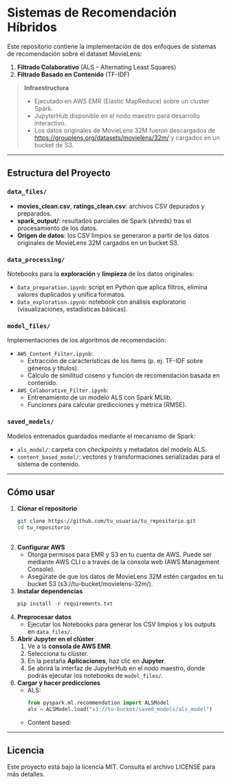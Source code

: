 # Sistemas de Recomendación Híbridos

Este repositorio contiene la implementación de dos enfoques de sistemas de recomendación sobre el dataset MovieLens:

1. **Filtrado Colaborativo** (ALS – Alternating Least Squares)  
2. **Filtrado Basado en Contenido** (TF-IDF)

> **Infraestructura**  
> - Ejecutado en AWS EMR (Elastic MapReduce) sobre un cluster Spark.
> - JupyterHub disponible en el nodo maestro para desarrollo interactivo.  
> - Los datos originales de MovieLens 32M fueron descargados de https://grouplens.org/datasets/movielens/32m/ y cargados en un bucket de S3.

---

## Estructura del Proyecto
### `data_files/`
- **movies_clean.csv**, **ratings_clean.csv**: archivos CSV depurados y preparados.  
- **spark_output/**: resultados parciales de Spark (shreds) tras el procesamiento de los datos.
- **Origen de datos**: los CSV limpios se generaron a partir de los datos originales de MovieLens 32M cargados en un bucket S3.

### `data_processing/`
Notebooks para la **exploración** y **limpieza** de los datos originales:
- `Data_preparation.ipynb`: script en Python que aplica filtros, elimina valores duplicados y unifica formatos.  
- `Data_exploration.ipynb`: notebook con análisis exploratorio (visualizaciones, estadísticas básicas).

### `model_files/`
Implementaciones de los algoritmos de recomendación:
- `AWS_Content_Filter.ipynb`:  
  - Extracción de características de los ítems (p. ej. TF-IDF sobre géneros y títulos).  
  - Cálculo de similitud coseno y función de recomendación basada en contenido.
- `AWS_Colaborative_Filter.ipynb`:  
  - Entrenamiento de un modelo ALS con Spark MLlib.  
  - Funciones para calcular predicciones y métrica (RMSE).

### `saved_models/`
Modelos entrenados guardados mediante el mecanismo de Spark:
- `als_model/`: carpeta con _checkpoints_ y metadatos del modelo ALS.  
- `content_based_model/`: vectores y transformaciones serializadas para el sistema de contenido.
---
## Cómo usar

1. **Clonar el repositorio**  
   ```bash
   git clone https://github.com/tu_usuario/tu_repositorio.git
   cd tu_repositorio
  
2. **Configurar AWS**
    - Otorga permisos para EMR y S3 en tu cuenta de AWS. Puede ser mediante AWS CLI o a través de la consola web (AWS Management Console).
    - Asegúrate de que los datos de MovieLens 32M estén cargados en tu bucket S3 (s3://tu-bucket/movielens-32m/).
3. **Instalar dependencias**
      ```python
      pip install -r requirements.txt
4. **Preprocesar datos**
    - Ejecutar los Notebooks para generar los CSV limpios y los outputs en `data_files/`.
5. **Abrir Jupyter en el clúster**  
     1. Ve a la **consola de AWS EMR**.  
     2. Selecciona tu clúster.  
     3. En la pestaña **Aplicaciones**, haz clic en **Jupyter**.  
     4. Se abrirá la interfaz de JupyterHub en el nodo maestro, donde podrás ejecutar los notebooks de `model_files/`.
6. **Cargar y hacer predicciones**
    - ALS:
      ```PYTHON
      from pyspark.ml.recommendation import ALSModel
      als = ALSModel.load("s3://tu-bucket/saved_models/als_model")
    - Content based:
---
## Licencia
Este proyecto está bajo la licencia MIT. Consulta el archivo LICENSE para más detalles.






